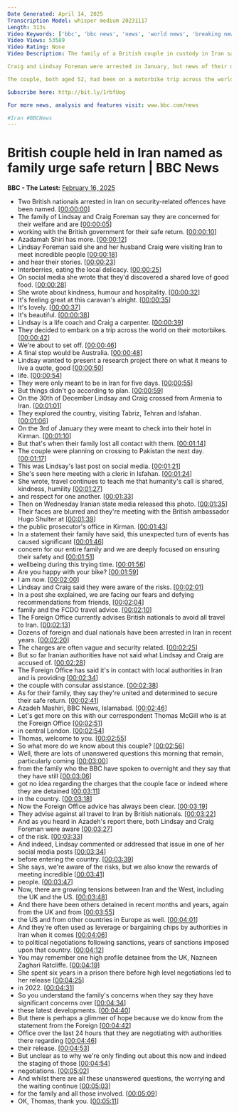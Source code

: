 ```yaml
---
Date Generated: April 14, 2025
Transcription Model: whisper medium 20231117
Length: 313s
Video Keywords: ['bbc', 'bbc news', 'news', 'world news', 'breaking news', 'us news', 'world', 'america', 'usa', 'usa news', 'india news']
Video Views: 53589
Video Rating: None
Video Description: The family of a British couple in custody in Iran said they are united in their determination to secure their safe return.

Craig and Lindsay Foreman were arrested in January, but news of their detention emerged on Thursday when state-run Iranian media reported they were being held on unspecified security charges.

The couple, both aged 52, had been on a motorbike trip across the world, and had planned to be in Iran for only five days.

Subscribe here: http://bit.ly/1rbfUog

For more news, analysis and features visit: www.bbc.com/news 

#Iran #BBCNews
---
```


# British couple held in Iran named as family urge safe return | BBC News
**BBC - The Latest:** [February 16, 2025](https://www.youtube.com/watch?v=bdS8FEGbIS0)
*  Two British nationals arrested in Iran on security-related offences have been named. [[00:00:00](https://www.youtube.com/watch?v=bdS8FEGbIS0&t=0.0s)]
*  The family of Lindsay and Craig Foreman say they are concerned for their welfare and are [[00:00:05](https://www.youtube.com/watch?v=bdS8FEGbIS0&t=5.6000000000000005s)]
*  working with the British government for their safe return. [[00:00:10](https://www.youtube.com/watch?v=bdS8FEGbIS0&t=10.0s)]
*  Azadamah Shiri has more. [[00:00:12](https://www.youtube.com/watch?v=bdS8FEGbIS0&t=12.48s)]
*  Lindsay Foreman said she and her husband Craig were visiting Iran to meet incredible people [[00:00:18](https://www.youtube.com/watch?v=bdS8FEGbIS0&t=18.6s)]
*  and hear their stories. [[00:00:23](https://www.youtube.com/watch?v=bdS8FEGbIS0&t=23.48s)]
*  Interberries, eating the local delicacy. [[00:00:25](https://www.youtube.com/watch?v=bdS8FEGbIS0&t=25.0s)]
*  On social media she wrote that they'd discovered a shared love of good food. [[00:00:28](https://www.youtube.com/watch?v=bdS8FEGbIS0&t=28.2s)]
*  She wrote about kindness, humour and hospitality. [[00:00:32](https://www.youtube.com/watch?v=bdS8FEGbIS0&t=32.36s)]
*  It's feeling great at this caravan's alright. [[00:00:35](https://www.youtube.com/watch?v=bdS8FEGbIS0&t=35.2s)]
*  It's lovely. [[00:00:37](https://www.youtube.com/watch?v=bdS8FEGbIS0&t=37.6s)]
*  It's beautiful. [[00:00:38](https://www.youtube.com/watch?v=bdS8FEGbIS0&t=38.6s)]
*  Lindsay is a life coach and Craig a carpenter. [[00:00:39](https://www.youtube.com/watch?v=bdS8FEGbIS0&t=39.6s)]
*  They decided to embark on a trip across the world on their motorbikes. [[00:00:42](https://www.youtube.com/watch?v=bdS8FEGbIS0&t=42.84s)]
*  We're about to set off. [[00:00:46](https://www.youtube.com/watch?v=bdS8FEGbIS0&t=46.2s)]
*  A final stop would be Australia. [[00:00:48](https://www.youtube.com/watch?v=bdS8FEGbIS0&t=48.0s)]
*  Lindsay wanted to present a research project there on what it means to live a quote, good [[00:00:50](https://www.youtube.com/watch?v=bdS8FEGbIS0&t=50.6s)]
*  life. [[00:00:54](https://www.youtube.com/watch?v=bdS8FEGbIS0&t=54.72s)]
*  They were only meant to be in Iran for five days. [[00:00:55](https://www.youtube.com/watch?v=bdS8FEGbIS0&t=55.92s)]
*  But things didn't go according to plan. [[00:00:59](https://www.youtube.com/watch?v=bdS8FEGbIS0&t=59.32s)]
*  On the 30th of December Lindsay and Craig crossed from Armenia to Iran. [[00:01:01](https://www.youtube.com/watch?v=bdS8FEGbIS0&t=61.68s)]
*  They explored the country, visiting Tabriz, Tehran and Isfahan. [[00:01:06](https://www.youtube.com/watch?v=bdS8FEGbIS0&t=66.2s)]
*  On the 3rd of January they were meant to check into their hotel in Kirman. [[00:01:10](https://www.youtube.com/watch?v=bdS8FEGbIS0&t=70.4s)]
*  But that's when their family lost all contact with them. [[00:01:14](https://www.youtube.com/watch?v=bdS8FEGbIS0&t=74.12s)]
*  The couple were planning on crossing to Pakistan the next day. [[00:01:17](https://www.youtube.com/watch?v=bdS8FEGbIS0&t=77.2s)]
*  This was Lindsay's last post on social media. [[00:01:21](https://www.youtube.com/watch?v=bdS8FEGbIS0&t=81.03999999999999s)]
*  She's seen here meeting with a cleric in Isfahan. [[00:01:24](https://www.youtube.com/watch?v=bdS8FEGbIS0&t=84.72s)]
*  She wrote, travel continues to teach me that humanity's call is shared, kindness, humility [[00:01:27](https://www.youtube.com/watch?v=bdS8FEGbIS0&t=87.96s)]
*  and respect for one another. [[00:01:33](https://www.youtube.com/watch?v=bdS8FEGbIS0&t=93.4s)]
*  Then on Wednesday Iranian state media released this photo. [[00:01:35](https://www.youtube.com/watch?v=bdS8FEGbIS0&t=95.64s)]
*  Their faces are blurred and they're meeting with the British ambassador Hugo Shulter at [[00:01:39](https://www.youtube.com/watch?v=bdS8FEGbIS0&t=99.32s)]
*  the public prosecutor's office in Kirman. [[00:01:43](https://www.youtube.com/watch?v=bdS8FEGbIS0&t=103.2s)]
*  In a statement their family have said, this unexpected turn of events has caused significant [[00:01:46](https://www.youtube.com/watch?v=bdS8FEGbIS0&t=106.48s)]
*  concern for our entire family and we are deeply focused on ensuring their safety and [[00:01:51](https://www.youtube.com/watch?v=bdS8FEGbIS0&t=111.56s)]
*  wellbeing during this trying time. [[00:01:56](https://www.youtube.com/watch?v=bdS8FEGbIS0&t=116.96000000000001s)]
*  Are you happy with your bike? [[00:01:59](https://www.youtube.com/watch?v=bdS8FEGbIS0&t=119.32000000000001s)]
*  I am now. [[00:02:00](https://www.youtube.com/watch?v=bdS8FEGbIS0&t=120.60000000000001s)]
*  Lindsay and Craig said they were aware of the risks. [[00:02:01](https://www.youtube.com/watch?v=bdS8FEGbIS0&t=121.92s)]
*  In a post she explained, we are facing our fears and defying recommendations from friends, [[00:02:04](https://www.youtube.com/watch?v=bdS8FEGbIS0&t=124.96000000000001s)]
*  family and the FCDO travel advice. [[00:02:10](https://www.youtube.com/watch?v=bdS8FEGbIS0&t=130.4s)]
*  The Foreign Office currently advises British nationals to avoid all travel to Iran. [[00:02:13](https://www.youtube.com/watch?v=bdS8FEGbIS0&t=133.88s)]
*  Dozens of foreign and dual nationals have been arrested in Iran in recent years. [[00:02:20](https://www.youtube.com/watch?v=bdS8FEGbIS0&t=140.84s)]
*  The charges are often vague and security related. [[00:02:25](https://www.youtube.com/watch?v=bdS8FEGbIS0&t=145.12s)]
*  But so far Iranian authorities have not said what Lindsay and Craig are accused of. [[00:02:28](https://www.youtube.com/watch?v=bdS8FEGbIS0&t=148.64s)]
*  The Foreign Office has said it's in contact with local authorities in Iran and is providing [[00:02:34](https://www.youtube.com/watch?v=bdS8FEGbIS0&t=154.28s)]
*  the couple with consular assistance. [[00:02:38](https://www.youtube.com/watch?v=bdS8FEGbIS0&t=158.28s)]
*  As for their family, they say they're united and determined to secure their safe return. [[00:02:41](https://www.youtube.com/watch?v=bdS8FEGbIS0&t=161.04s)]
*  Azadeh Mashiri, BBC News, Islamabad. [[00:02:46](https://www.youtube.com/watch?v=bdS8FEGbIS0&t=166.76s)]
*  Let's get more on this with our correspondent Thomas McGill who is at the Foreign Office [[00:02:51](https://www.youtube.com/watch?v=bdS8FEGbIS0&t=171.32s)]
*  in central London. [[00:02:54](https://www.youtube.com/watch?v=bdS8FEGbIS0&t=174.32s)]
*  Thomas, welcome to you. [[00:02:55](https://www.youtube.com/watch?v=bdS8FEGbIS0&t=175.32s)]
*  So what more do we know about this couple? [[00:02:56](https://www.youtube.com/watch?v=bdS8FEGbIS0&t=176.32s)]
*  Well, there are lots of unanswered questions this morning that remain, particularly coming [[00:03:00](https://www.youtube.com/watch?v=bdS8FEGbIS0&t=180.92s)]
*  from the family who the BBC have spoken to overnight and they say that they have still [[00:03:06](https://www.youtube.com/watch?v=bdS8FEGbIS0&t=186.48s)]
*  got no idea regarding the charges that the couple face or indeed where they are detained [[00:03:11](https://www.youtube.com/watch?v=bdS8FEGbIS0&t=191.79999999999998s)]
*  in the country. [[00:03:18](https://www.youtube.com/watch?v=bdS8FEGbIS0&t=198.2s)]
*  Now the Foreign Office advice has always been clear. [[00:03:19](https://www.youtube.com/watch?v=bdS8FEGbIS0&t=199.44s)]
*  They advise against all travel to Iran by British nationals. [[00:03:22](https://www.youtube.com/watch?v=bdS8FEGbIS0&t=202.04s)]
*  And as you heard in Azadeh's report there, both Lindsay and Craig Foreman were aware [[00:03:27](https://www.youtube.com/watch?v=bdS8FEGbIS0&t=207.07999999999998s)]
*  of the risk. [[00:03:33](https://www.youtube.com/watch?v=bdS8FEGbIS0&t=213.07999999999998s)]
*  And indeed, Lindsay commented or addressed that issue in one of her social media posts [[00:03:34](https://www.youtube.com/watch?v=bdS8FEGbIS0&t=214.07999999999998s)]
*  before entering the country. [[00:03:39](https://www.youtube.com/watch?v=bdS8FEGbIS0&t=219.56s)]
*  She says, we're aware of the risks, but we also know the rewards of meeting incredible [[00:03:41](https://www.youtube.com/watch?v=bdS8FEGbIS0&t=221.76s)]
*  people. [[00:03:47](https://www.youtube.com/watch?v=bdS8FEGbIS0&t=227.16s)]
*  Now, there are growing tensions between Iran and the West, including the UK and the US. [[00:03:48](https://www.youtube.com/watch?v=bdS8FEGbIS0&t=228.16s)]
*  And there have been others detained in recent months and years, again from the UK and from [[00:03:55](https://www.youtube.com/watch?v=bdS8FEGbIS0&t=235.92s)]
*  the US and from other countries in Europe as well. [[00:04:01](https://www.youtube.com/watch?v=bdS8FEGbIS0&t=241.56s)]
*  And they're often used as leverage or bargaining chips by authorities in Iran when it comes [[00:04:06](https://www.youtube.com/watch?v=bdS8FEGbIS0&t=246.04s)]
*  to political negotiations following sanctions, years of sanctions imposed upon that country. [[00:04:12](https://www.youtube.com/watch?v=bdS8FEGbIS0&t=252.8s)]
*  You may remember one high profile detainee from the UK, Nazneen Zaghari Ratcliffe. [[00:04:19](https://www.youtube.com/watch?v=bdS8FEGbIS0&t=259.92s)]
*  She spent six years in a prison there before high level negotiations led to her release [[00:04:25](https://www.youtube.com/watch?v=bdS8FEGbIS0&t=265.56s)]
*  in 2022. [[00:04:31](https://www.youtube.com/watch?v=bdS8FEGbIS0&t=271.72s)]
*  So you understand the family's concerns when they say they have significant concerns over [[00:04:34](https://www.youtube.com/watch?v=bdS8FEGbIS0&t=274.0s)]
*  these latest developments. [[00:04:40](https://www.youtube.com/watch?v=bdS8FEGbIS0&t=280.08000000000004s)]
*  But there is perhaps a glimmer of hope because we do know from the statement from the Foreign [[00:04:42](https://www.youtube.com/watch?v=bdS8FEGbIS0&t=282.04s)]
*  Office over the last 24 hours that they are negotiating with authorities there regarding [[00:04:46](https://www.youtube.com/watch?v=bdS8FEGbIS0&t=286.84s)]
*  their release. [[00:04:53](https://www.youtube.com/watch?v=bdS8FEGbIS0&t=293.88s)]
*  But unclear as to why we're only finding out about this now and indeed the staging of those [[00:04:54](https://www.youtube.com/watch?v=bdS8FEGbIS0&t=294.88s)]
*  negotiations. [[00:05:02](https://www.youtube.com/watch?v=bdS8FEGbIS0&t=302.24s)]
*  And whilst there are all these unanswered questions, the worrying and the waiting continue [[00:05:03](https://www.youtube.com/watch?v=bdS8FEGbIS0&t=303.24s)]
*  for the family and all those involved. [[00:05:09](https://www.youtube.com/watch?v=bdS8FEGbIS0&t=309.2s)]
*  OK, Thomas, thank you. [[00:05:11](https://www.youtube.com/watch?v=bdS8FEGbIS0&t=311.36s)]

